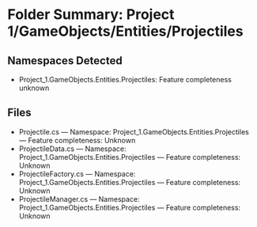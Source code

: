 # Folder Summary: Project 1/GameObjects/Entities/Projectiles

## Namespaces Detected
- Project_1.GameObjects.Entities.Projectiles: Feature completeness unknown

## Files
- Projectile.cs — Namespace: Project_1.GameObjects.Entities.Projectiles — Feature completeness: Unknown
- ProjectileData.cs — Namespace: Project_1.GameObjects.Entities.Projectiles — Feature completeness: Unknown
- ProjectileFactory.cs — Namespace: Project_1.GameObjects.Entities.Projectiles — Feature completeness: Unknown
- ProjectileManager.cs — Namespace: Project_1.GameObjects.Entities.Projectiles — Feature completeness: Unknown
